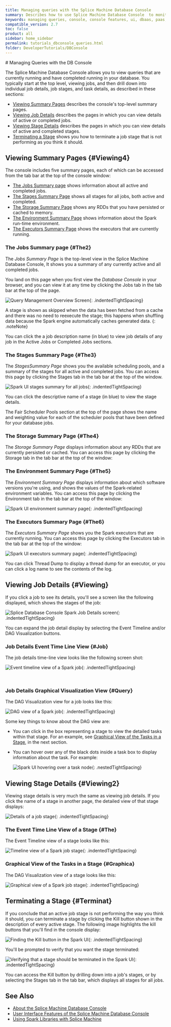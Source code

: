 ```yaml
---
title: Managing queries with the Splice Machine Database Console
summary: Describes how to use Splice Machine Database Console  to monitor (and kill) queries on your cluster in real time.
keywords: managing queries, console, console features, ui, dbaas, paas, db
compatible_version: 2.7
toc: false
product: all
sidebar: home_sidebar
permalink: tutorials_dbconsole_queries.html
folder: DeveloperTutorials/DBConsole
---
```

<section>
<div class="TopicContent" data-swiftype-index="true" markdown="1">
# Managing Queries with the DB Console

The Splice Machine Database Console allows you to view queries that are
currently running and have completed running in your database. You
typically start at the top level, viewing jobs, and then drill down into
individual job details, job stages, and task details, as described in
these sections:

* [Viewing Summary Pages](#Viewing4) describes the console's top-level
  summary pages.
* [Viewing Job Details](#Viewing) describes the pages in which you can
  view details of active or completed jobs.
* [Viewing Stage Details](#Viewing2) describes the pages in which you
  can view details of active and completed stages.
* [Terminating a Stage](#Terminat) shows you how to terminate a job
  stage that is not performing as you think it should.

## Viewing Summary Pages   {#Viewing4}

The console includes five summary pages, each of which can be accessed
from the tab bar at the top of the console window:

* [The Jobs Summary page](#The2) shows information about all active and
  completed jobs.
* [The Stages Summary Page](#The3) shows all stages for all jobs, both
  active and completed.
* [The Storage Summary Page](#The4) shows any RDDs that you have
  persisted or cached to memory.
* [The Environment Summary Page](#The5) shows information about the
  Spark run-time environment.
* [The Executors Summary Page](#The6) shows the executors that are
  currently running.

### The Jobs Summary page   {#The2}

The *Jobs Summary Page* is the top-level view in the Splice Machine
Database Console, It shows you a summary of any currently active and all
completed jobs.

You land on this page when you first view the *Database Console* in your
browser, and you can view it at any time by clicking the <span
class="AppCommand">Jobs</span> tab in the tab bar at the top of the
page.

![Query Management Overview Screen](images/SparkUIJobs.png){:
.indentedTightSpacing}

A stage is shown as skipped when the data has been fetched from a cache
and there was no need to reexecute the stage; this happens when
shuffling data because the Spark engine automatically caches generated
data.
{: .noteNote}

You can click the a job description name (in <span
class="ConsoleLink">blue</span>) to view job details of any job in the
<span class="AppCommand">Active Jobs</span> or <span
class="AppCommand">Completed Jobs</span> sections.

### The Stages Summary Page   {#The3}

The *StagesSummary Page* shows you the available scheduling pools, and a
summary of the stages for all active and completed jobs. You can access
this page by clicking the <span class="AppCommand">Stages</span> tab in
the tab bar at the top of the window.

![Spark UI stages summary for all
jobs](images/SparkUIStagesAllJobs.png){: .indentedTightSpacing}

You can click the descriptive name of a stage (in <span
class="ConsoleLink">blue</span>) to view the stage details.

The <span class="AppCommand">Fair Scheduler Pools</span> section at the
top of the page shows the name and weighting value for each of the
scheduler pools that have been defined for your database jobs.

### The Storage Summary Page   {#The4}

The *Storage Summary Page* displays information about any RDDs that are
currently persisted or cached. You can access this page by clicking the
<span class="AppCommand">Storage</span> tab in the tab bar at the top of
the window:

### The Environment Summary Page   {#The5}

The *Environment Summary Page* displays information about which software
versions you're using, and shows the values of the Spark-related
environment variables. You can access this page by clicking the <span
class="AppCommand">Environment</span> tab in the tab bar at the top of
the window:

![Spark UI environment summary page](images/SparkUIEnviroment.png){:
.indentedTightSpacing}

### The Executors Summary Page   {#The6}

The *Executors Summary Page* shows you the Spark executors that are
currently running. You can access this page by clicking the <span
class="AppCommand">Executors</span> tab in the tab bar at the top of the
window:

![Spark UI executors summary page](images/SparkUIExecutors.png){:
.indentedTightSpacing}

You can click <span class="ConsoleLink">Thread Dump</span> to display a
thread dump for an executor, or you can click a log name to see the
contents of the log.

## Viewing Job Details   {#Viewing}

If you click a job to see its details, you'll see a screen like the
following displayed, which shows the stages of the job:

![Splice Database Console Spark Job Details
screen](images/SparkUIJobdetails2.png){: .indentedTightSpacing}

You can expand the job detail display by selecting the <span
class="ConsoleLink">Event Timeline</span> and/or <span
class="ConsoleLink">DAG Visualization</span> buttons.

### Job Details Event Time Line View    {#Job}

The job details time-line view looks like the following screen shot:

![Event timeline view of a Spark
job](images/SparkUIJobDetailsTimeline.png){: .indentedTightSpacing}

 

### Job Details Graphical Visualization View   {#Query}

The DAG Visualization view for a job looks like this:

![DAG view of a Spark job](images/SparkUIJobDetailsDAG.png){:
.indentedTightSpacing}

Some key things to know about the DAG view are:

* You can click in the box representing a stage to view the detailed
  tasks within that stage. For an example, see [Graphical View of the
  Tasks in a Stage](#Graphica), in the next section.

* You can hover over any of the black dots inside a task box to display
  information about the task. For example:

  ![Spark UI hovering over a task node](images/SparkUIHoverDAG.png){:
  .nestedTightSpacing}

## Viewing Stage Details   {#Viewing2}

Viewing stage details is very much the same as viewing job details. If
you click the name of a stage in another page, the detailed view of that
stage displays:

![Details of a job stage](images/SparkUIStageDetails.png){:
.indentedTightSpacing}

### The Event Time Line View of a Stage   {#The}

The Event Timeline view of a stage looks like this:

![Timeline view of a Spark job
stage](images/SparkUIStageDetailsTimeline.png){: .indentedTightSpacing}

### Graphical View of the Tasks in a Stage   {#Graphica}

The DAG Visualization view of a stage looks like this:

![Graphical view of a Spark job
stage](images/SparkUIStageDetailsDAG.png){: .indentedTightSpacing}

## Terminating a Stage   {#Terminat}

If you conclude that an active job stage is not performing the way you
think it should, you can terminate a stage by clicking the <span
class="AppCommand">Kill</span> button shown in the description of every
active stage. The following image highlights the kill buttons that
you'll find in the console display:

![Finding the Kill button in the Spark
UI](images/SparkUIKillStage.png){: .indentedTightSpacing}

You'll be prompted to verify that you want the stage terminated:

![Verifying that a stage should be terminated in the Spark
UI](images/SparkUIKillVerify.png){: .indentedTightSpacing}

You can access the <span class="AppCommand">Kill</span> button by
drilling down into a job's stages, or by selecting the <span
class="AppCommand">Stages</span> tab in the tab bar, which displays all
stages for all jobs.

## See Also

* [About the Splice Machine Database Console](tutorials_dbconsole_intro.html)
* [User Interface Features of the Splice Machine Database
  Console](tutorials_dbconsole_features.html)
* [Using Spark Libraries with Splice
  Machine](developers_fundamentals_sparklibs.html)

</div>
</section>
